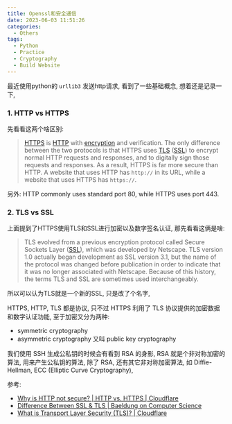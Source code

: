 ```yaml
---
title: Openssl和安全通信
date: 2023-06-03 11:51:26
categories:
  - Others
tags:
  - Python
  - Practice
  - Cryptography
  - Build Website
---
```


最近使用python的 `urllib3` 发送http请求, 看到了一些基础概念, 想着还是记录一下, 

### 1. HTTP vs HTTPS

先看看这两个啥区别:

> [HTTPS](https://www.cloudflare.com/learning/ssl/what-is-https/) is [HTTP](https://www.cloudflare.com/learning/ddos/glossary/hypertext-transfer-protocol-http/) with [encryption](https://www.cloudflare.com/learning/ssl/what-is-encryption/) and verification. The only difference between the two protocols is that HTTPS uses [TLS](https://www.cloudflare.com/learning/ssl/transport-layer-security-tls/) ([SSL](https://www.cloudflare.com/learning/ssl/what-is-ssl/)) to encrypt normal HTTP requests and responses, and to digitally sign those requests and responses. As a result, HTTPS is far more secure than HTTP. A website that uses HTTP has `http://` in its URL, while a website that uses HTTPS has `https://`.

另外: HTTP commonly uses standard port 80, while HTTPS uses port 443.

### 2. TLS vs SSL

上面提到了HTTPS使用TLS和SSL进行加密以及数字签名认证, 那先看看这俩是啥:

> TLS evolved from a previous encryption protocol called Secure Sockets Layer ([SSL](https://www.cloudflare.com/learning/ssl/what-is-ssl/)), which was developed by Netscape. TLS version 1.0 actually began development as SSL version 3.1, but the name of the protocol was changed before publication in order to indicate that it was no longer associated with Netscape. Because of this history, the terms TLS and SSL are sometimes used interchangeably.

所以可以认为TLS就是一个新的SSL, 只是改了个名字, 

HTTPS, HTTP, TLS 都是协议, 只不过 HTTPS 利用了 TLS 协议提供的加密数据和数字认证功能, 至于加密又分为两种:

- symmetric cryptography
- asymmetric cryptography 又叫 public key cryptography

我们使用 SSH 生成公私钥的时候会有看到 RSA 的身影, RSA 就是个非对称加密的算法, 用来产生公私钥的算法, 除了 RSA, 还有其它非对称加密算法, 如 Diffie-Hellman, ECC (Elliptic Curve Cryptography), 

参考:

- [Why is HTTP not secure? | HTTP vs. HTTPS | Cloudflare](https://www.cloudflare.com/learning/ssl/why-is-http-not-secure/)
- [Difference Between SSL & TLS | Baeldung on Computer Science](https://www.baeldung.com/cs/ssl-vs-tls)
- [What is Transport Layer Security (TLS)? | Cloudflare](https://www.cloudflare.com/learning/ssl/transport-layer-security-tls/)